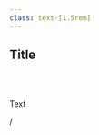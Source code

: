 ```yaml
---
class: text-[1.5rem]
---
```


## Title

<br>
<br>

Text

<div
  class="absolute bottom-[1rem] right-[1rem] text-[1rem]"
>
  <SlideCurrentNo /> / <SlidesTotal />
</div>

<!--
Note
-->